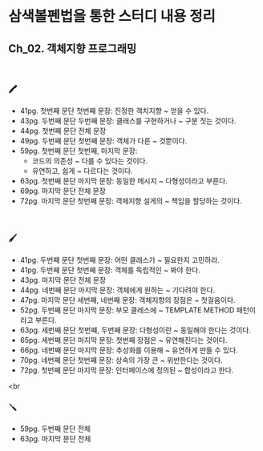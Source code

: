 # 삼색볼펜법을 통한 스터디 내용 정리

## Ch_02. 객체지향 프로그래밍

<br>

### 🖍

- 41pg. 첫번째 문단 첫번째 문장: 진정한 객치지향 ~ 얻을 수 있다.
- 43pg. 두번째 문단 두번째 문장: 클래스를 구현하거나 ~ 구분 짓는 것이다.
- 44pg. 첫번째 문단 전체 문장
- 49pg. 두번째 문단 첫번째 문장: 객체가 다른 ~ 것뿐이다.
- 59pg. 첫번째 문단 첫번째, 마지막 문장:
  - 코드의 의존성 ~ 다를 수 있다는 것이다.
  - 유연하고, 쉽게 ~ 다르다는 것이다.
- 63pg. 첫번째 문단 마지막 문장: 동일한 메시지 ~ 다형성이라고 부른다.
- 69pg. 마지막 문단 전체 문장
- 72pg. 마지막 문단 첫번째 문장: 객체지향 설게의 ~ 책임을 할당하는 것이다.

<br>

### 🖌

- 41pg. 두번째 문단 첫번째 문장: 어떤 클래스가 ~ 필요한지 고민하라.
- 41pg. 두번째 문단 첫번째 문장: 객체를 독립적인 ~ 봐야 한다.
- 43pg. 마지막 문단 전체 문장
- 44pg. 네번째 문단 마지막 문장: 객체에게 원하는 ~ 기다려야 한다.
- 47pg. 마지막 문단 세번째, 네번째 문장: 객체지향의 장점은 ~ 첫걸음이다.
- 52pg. 두번째 문단 마지막 문장: 부모 클레스에 ~ TEMPLATE METHOD 패턴이라고 부른다.
- 63pg. 세번째 문단 첫번쨰, 두번째 문장: 다형성이란 ~ 동일해야 한다는 것이다.
- 65pg. 세번째 문단 마지막 문장: 첫번째 장점은 ~ 유연해진다는 것이다.
- 66pg. 네번째 문단 마지막 문장: 추상화를 이용해 ~ 유연하게 만들 수 있다.
- 70pg. 네번째 문단 첫번쨰 문장: 상속의 가장 큰 ~ 위반한다는 것이다.
- 72pg. 첫번째 문단 마지막 문장: 인터페이스에 정의된 ~ 합성이라고 한다.

<br

### 🪛

- 59pg. 두번째 문단 전체
- 63pg. 마지막 문단 전체
